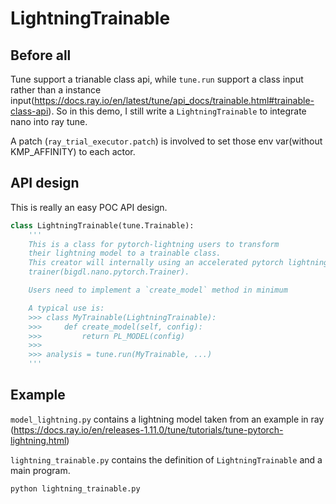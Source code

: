 # LightningTrainable
## Before all
Tune support a trianable class api, while `tune.run` support a class input rather than a instance input(https://docs.ray.io/en/latest/tune/api_docs/trainable.html#trainable-class-api). So in this demo, I still write a `LightningTrainable` to integrate nano into ray tune.

A patch (`ray_trial_executor.patch`) is involved to set those env var(without KMP_AFFINITY) to each actor.

## API design
This is really an easy POC API design.
```python
class LightningTrainable(tune.Trainable):
    '''
    This is a class for pytorch-lightning users to transform
    their lightning model to a trainable class.
    This creator will internally using an accelerated pytorch lightning
    trainer(bigdl.nano.pytorch.Trainer).

    Users need to implement a `create_model` method in minimum

    A typical use is:
    >>> class MyTrainable(LightningTrainable):
    >>>     def create_model(self, config):
    >>>         return PL_MODEL(config)
    >>> 
    >>> analysis = tune.run(MyTrainable, ...)
    '''
```

## Example
`model_lightning.py` contains a lightning model taken from an example in ray (https://docs.ray.io/en/releases-1.11.0/tune/tutorials/tune-pytorch-lightning.html)

`lightning_trainable.py` contains the definition of `LightningTrainable` and a main program.
```bash
python lightning_trainable.py
```
